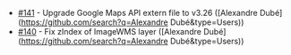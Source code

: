  * [#141](https://github.com/mapgears/ol3-google-maps/pull/141) - Upgrade Google Maps API extern file to v3.26 ([Alexandre Dubé](https://github.com/search?q=Alexandre Dubé&type=Users))
 * [#140](https://github.com/mapgears/ol3-google-maps/pull/140) - Fix zIndex of ImageWMS layer ([Alexandre Dubé](https://github.com/search?q=Alexandre Dubé&type=Users))
